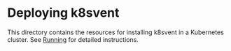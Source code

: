 # Deploying k8svent

This directory contains the resources for installing k8svent in a
Kubernetes cluster.  See [Running][run] for detailed instructions.

[run]: ../README.md#running
